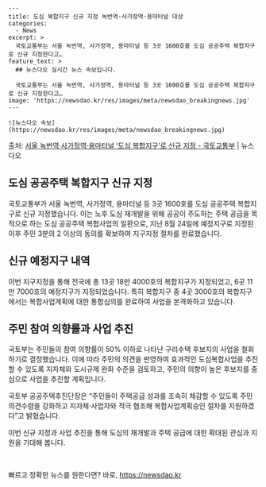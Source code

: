     ---
    title: 도심 복합지구 신규 지정 녹번역·사가정역·용마터널 대상
    categories:
      - News
    excerpt: >
      국토교통부는 서울 녹번역, 사가정역, 용마터널 등 3곳 1600호를 도심 공공주택 복합지구로 신규 지정한다고…
    feature_text: >
      ## 뉴스다오 실시간 뉴스 속보입니다.
    
      국토교통부는 서울 녹번역, 사가정역, 용마터널 등 3곳 1600호를 도심 공공주택 복합지구로 신규 지정한다고…
    image: 'https://newsdao.kr/res/images/meta/newsdao_breakingnews.jpg'
    ---
    
    ![뉴스다오 속보](https://newsdao.kr/res/images/meta/newsdao_breakingnews.jpg)

<p>출처: <a href="https://newsdao.kr/2761" rel="dofollow">서울 녹번역·사가정역·용마터널 ‘도심 복합지구’로 신규 지정 - 국토교통부</a> | 뉴스다오</p>

<h2 data-ke-size="size26">도심 공공주택 복합지구 신규 지정</h2>
국토교통부가 서울 녹번역, 사가정역, 용마터널 등 3곳 1600호를 도심 공공주택 복합지구로 신규 지정했습니다. 이는 노후 도심 재개발을 위해 공공이 주도하는 주택 공급을 목적으로 하는 도심 공공주택 복합사업의 일환으로, 지난 8월 24일에 예정지구로 지정된 이후 주민 3분의 2 이상의 동의를 확보하여 지구지정 절차를 완료했습니다.

<h2 data-ke-size="size26">신규 예정지구 내역</h2>
이번 지구지정을 통해 전국에 총 13곳 18만 4000호의 복합지구가 지정되었고, 6곳 11만 7000호의 예정지구가 지정되었습니다. 특히 복합지구 중 4곳 3000호의 복합지구에서는 복합사업계획에 대한 통합심의를 완료하여 사업을 본격화하고 있습니다.

<h2 data-ke-size="size26">주민 참여 의향률과 사업 추진</h2>
국토부는 주민들의 참여 의향률이 50% 이하로 나타난 구리수택 후보지의 사업을 철회하기로 결정했습니다. 이에 따라 주민의 의견을 반영하여 효과적인 도심복합사업을 추진할 수 있도록 지자체와 도시규제 완화 수준을 검토하고, 주민의 의향이 높은 후보지를 중심으로 사업을 추진할 계획입니다.

국토부 공공주택추진단장은 “주민들이 주택공급 성과를 조속히 체감할 수 있도록 주민 의견수렴을 강화하고 지자체·사업자와 적극 협조해 복합사업계획승인 절차를 지원하겠다”고 밝혔습니다.

이번 신규 지정과 사업 추진을 통해 도심의 재개발과 주택 공급에 대한 확대된 관심과 지원을 기대해 봅니다.
<p data-ke-size="size16">&nbsp;</p> 

빠르고 정확한 뉴스를 원한다면? 바로, <a href="https://newsdao.kr" rel="dofollow">https://newsdao.kr</a>


    
